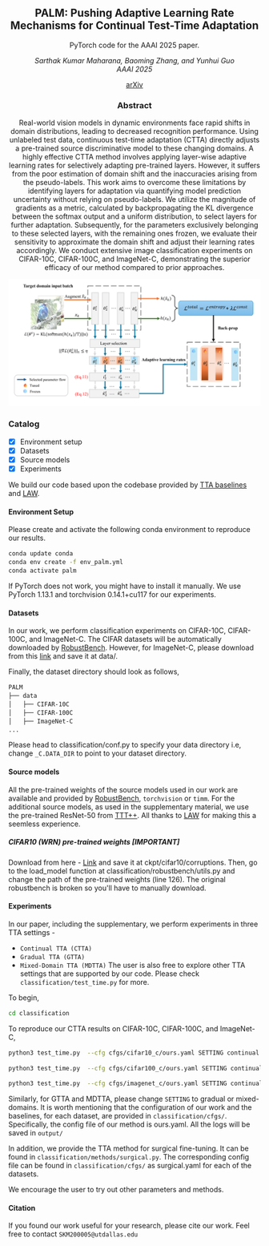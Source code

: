 <div align="center">

## PALM: Pushing Adaptive Learning Rate Mechanisms for Continual Test-Time Adaptation

PyTorch code for the AAAI 2025 paper. 

<em> Sarthak Kumar Maharana, Baoming Zhang, and Yunhui Guo </em>
<br>
<em> AAAI 2025 </em>

[arXiv](https://arxiv.org/abs/2403.10650)

### Abstract 
Real-world vision models in dynamic environments face rapid shifts in domain distributions, leading to decreased recognition performance. Using unlabeled test data, continuous test-time adaptation (CTTA) directly adjusts a pre-trained source discriminative model to these changing domains. A highly effective CTTA method involves applying layer-wise adaptive learning rates for selectively adapting pre-trained layers. However, it suffers from the poor estimation of domain shift and the inaccuracies arising from the pseudo-labels. This work aims to overcome these limitations by identifying layers for adaptation via quantifying model prediction uncertainty without relying on pseudo-labels. We utilize the magnitude of gradients as a metric, calculated by backpropagating the KL divergence between the softmax output and a uniform distribution, to select layers for further adaptation. Subsequently, for the parameters exclusively belonging to these selected layers, with the remaining ones frozen, we evaluate their sensitivity to approximate the domain shift and adjust their learning rates accordingly. We conduct extensive image classification experiments on CIFAR-10C, CIFAR-100C, and ImageNet-C, demonstrating the superior efficacy of our method compared to prior approaches.


![teaser](PALM.png)
</div>

### Catalog
- [x] Environment setup
- [x] Datasets
- [x] Source models
- [x] Experiments

We build our code based upon the codebase provided by [TTA baselines](https://github.com/mariodoebler/test-time-adaptation) and [LAW](https://github.com/junia3/LayerwiseTTA/tree/main).

#### Environment Setup
Please create and activate the following conda environment to reproduce our results. 

```bash
conda update conda
conda env create -f env_palm.yml
conda activate palm
```
If PyTorch does not work, you might have to install it manually. We use PyTorch 1.13.1 and torchvision 0.14.1+cu117 for our experiments.

#### Datasets 
In our work, we perform classification experiments on CIFAR-10C, CIFAR-100C, and ImageNet-C. The CIFAR datasets will be automatically downloaded by [RobustBench](https://github.com/RobustBench/robustbench). However, for ImageNet-C, please download from this [link](https://zenodo.org/records/2235448#.Yj2RO_co_mF) and save it at data/.

Finally, the dataset directory should look as follows, 

```bash
PALM
├── data
│   ├── CIFAR-10C
│   ├── CIFAR-100C
│   ├── ImageNet-C
...
```
Please head to classification/conf.py to specify your data directory i.e, change ```_C.DATA_DIR``` to point to your dataset directory. 


#### Source models
All the pre-trained weights of the source models used in our work are available and provided by [RobustBench](https://github.com/RobustBench/robustbench), ```torchvision``` or ```timm```. For the additional source models, as used in the supplementary material, we use the pre-trained ResNet-50 from [TTT++](https://github.com/vita-epfl/ttt-plus-plus/tree/main/cifar). All thanks to [LAW](https://github.com/junia3/LayerwiseTTA/tree/main) for making this a seemless experience. 

##### CIFAR10 (WRN) pre-trained weights [IMPORTANT]
Download from here - [Link](https://drive.google.com/u/0/uc?id=1t98aEuzeTL8P7Kpd5DIrCoCL21BNZUhC&export=download) and save it at ckpt/cifar10/corruptions.
Then, go to the load_model function at classification/robustbench/utils.py and change the path of the pre-trained weights (line 126). The original robustbench is broken so you'll have to manually download. 


#### Experiments
In our paper, including the supplementary, we perform experiments in three TTA settings - 
- ```Continual TTA (CTTA)```
- ```Gradual TTA (GTTA)```
- ```Mixed-Domain TTA (MDTTA)``` 
The user is also free to explore other TTA settings that are supported by our code. Please check ```classification/test_time.py``` for more. 

To begin, 
```bash
cd classification
```

To reproduce our CTTA results on CIFAR-10C, CIFAR-100C, and ImageNet-C,
```bash
python3 test_time.py  --cfg cfgs/cifar10_c/ours.yaml SETTING continual
```
```bash
python3 test_time.py  --cfg cfgs/cifar100_c/ours.yaml SETTING continual
```
```bash
python3 test_time.py  --cfg cfgs/imagenet_c/ours.yaml SETTING continual
```

Similarly, for GTTA and MDTTA, please change ```SETTING``` to gradual or mixed-domains. It is worth mentioning that the configuration of our work and the baselines, for each dataset, are provided in ```classification/cfgs/```. Specifically, the config file of our method is ours.yaml. All the logs will be saved in ```output/```

In addition, we provide the TTA method for surgical fine-tuning. It can be found in ```classification/methods/surgical.py```. The corresponding config file can be found in ```classification/cfgs/``` as surgical.yaml for each of the datasets. 

We encourage the user to try out other parameters and methods.

#### Citation
If you found our work useful for your research, please cite our work. Feel free to contact ```SKM200005@utdallas.edu```
